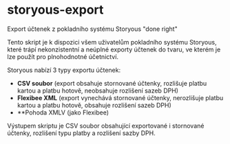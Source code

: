 # storyous-export
Export účtenek z pokladního systému Storyous "done right"

Tento skript je k dispozici všem uživatelům pokladního systému Storyous, které trápí nekonzistentní a neúplné exporty
účtenek do tvaru, ve kterém je lze použít pro plnohodnotné účetnictví.

Storyous nabízí 3 typy exportu účtenek:

- **CSV soubor** (export obsahuje stornované účtenky, rozlišuje platbu kartou a platbu hotově, neobsahuje rozlišení sazeb DPH)</li>
- **Flexibee XML** (export vynechává stornované účtenky, nerozlišuje platbu kartou a platbu hotově, obsahuje rozlišení sazeb DPH)</li>
- **Pohoda XMLV (jako Flexibee)</li>

Výstupem skriptu je CSV soubor obsahující exportované i stornované účtenky, rozlišení typu platby a rozlišení sazby DPH.
